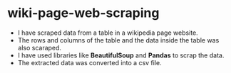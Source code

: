 # wiki-page-web-scraping
- I have scraped data from a table in a wikipedia page website.
- The rows and columns of the table and the data inside the table was also scaraped.
- I have used libraries like __BeautifulSoup__ and **Pandas** to scrap the data.
- The extracted data was converted into a csv file.

